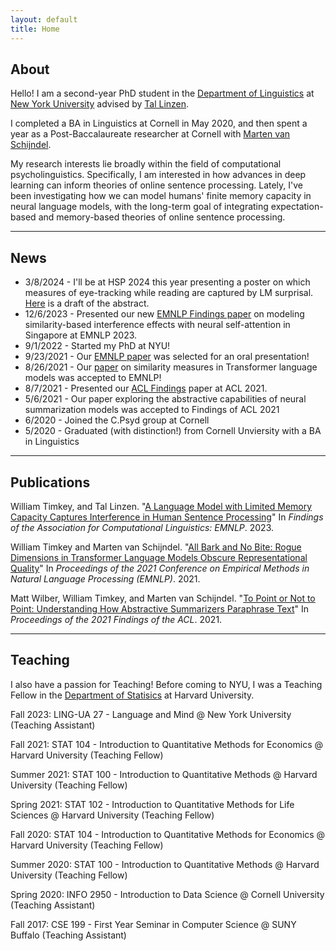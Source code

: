 ```yaml
---
layout: default
title: Home
---
```

## About

Hello! I am a second-year PhD student in the [Department of Linguistics](https://linguistics.as.nyu.edu/) at [New York University](https://nyu.edu/) advised by [Tal Linzen](https://tallinzen.net/).

I completed a BA in Linguistics at Cornell in May 2020, and then spent a year as a Post-Baccalaureate researcher at Cornell with [Marten van Schijndel](https://vansky.github.io/).

My research interests lie broadly within the field of computational psycholinguistics. Specifically, I am interested in how advances in deep learning can inform theories of online sentence processing. Lately, I've been investigating how we can model humans' finite memory capacity in neural language models, with the long-term goal of integrating expectation-based and memory-based theories of online sentence processing.


---

## News

- 3/8/2024 - I'll be at HSP 2024 this year presenting a poster on which measures of eye-tracking while reading are captured by LM surprisal. [Here](/assets/sap_hsp2024_preprint.pdf) is a draft of the abstract.
- 12/6/2023 - Presented our new [EMNLP Findings paper](https://aclanthology.org/2023.findings-emnlp.582/) on modeling similarity-based interference effects with neural self-attention in Singapore at EMNLP 2023.
- 9/1/2022 - Started my PhD at NYU! 
- 9/23/2021 - Our [EMNLP paper](https://aclanthology.org/2021.emnlp-main.372/) was selected for an oral presentation!
- 8/26/2021 - Our [paper](https://aclanthology.org/2021.emnlp-main.372/) on similarity measures in Transformer language models was accepted to EMNLP!
- 8/7/2021 -  Presented our [ACL Findings](https://aclanthology.org/2021.findings-acl.298/) paper at ACL 2021.
- 5/6/2021 -  Our paper exploring the abstractive capabilities of neural summarization models was accepted to Findings of ACL 2021
- 6/2020 -    Joined the C.Psyd group at Cornell
- 5/2020 -    Graduated (with distinction!) from Cornell Unviersity with a BA in Linguistics

---

## Publications
William Timkey, and Tal Linzen. "[A Language Model with Limited Memory Capacity Captures Interference in Human Sentence Processing](https://aclanthology.org/2023.findings-emnlp.582/)" In <i>Findings of the Association for Computational Linguistics: EMNLP</i>. 2023.

William Timkey and Marten van Schijndel. "[All Bark and No Bite: Rogue Dimensions in Transformer Language Models Obscure Representational Quality](https://aclanthology.org/2021.emnlp-main.372/)" In <i>Proceedings of the 2021 Conference on Empirical Methods in Natural Language Processing (EMNLP)</i>. 2021.

Matt Wilber, William Timkey, and Marten van Schijndel. "[To Point or Not to Point: Understanding How Abstractive Summarizers Paraphrase Text](https://aclanthology.org/2021.findings-acl.298/)" In <i>Proceedings of the 2021 Findings of the ACL</i>. 2021.

---
  
## Teaching

I also have a passion for Teaching! Before coming to NYU, I was a Teaching Fellow in the [Department of Statisics](https://statistics.fas.harvard.edu/) at Harvard University.

Fall 2023:    LING-UA 27 - Language and Mind @ New York University (Teaching Assistant)

Fall 2021:    STAT 104 - Introduction to Quantitative Methods for Economics @ Harvard University (Teaching Fellow)

Summer 2021:  STAT 100 - Introduction to Quantitative Methods @ Harvard University (Teaching Fellow)

Spring 2021:  STAT 102 - Introduction to Quantitative Methods for Life Sciences @ Harvard University (Teaching Fellow)

Fall 2020:    STAT 104 - Introduction to Quantitative Methods for Economics @ Harvard University (Teaching Fellow)

Summer 2020:  STAT 100 - Introduction to Quantitative Methods @ Harvard University (Teaching Fellow)

Spring 2020:  INFO 2950 - Introduction to Data Science @ Cornell University (Teaching Assistant)

Fall 2017:    CSE 199 - First Year Seminar in Computer Science @ SUNY Buffalo (Teaching Assistant)

